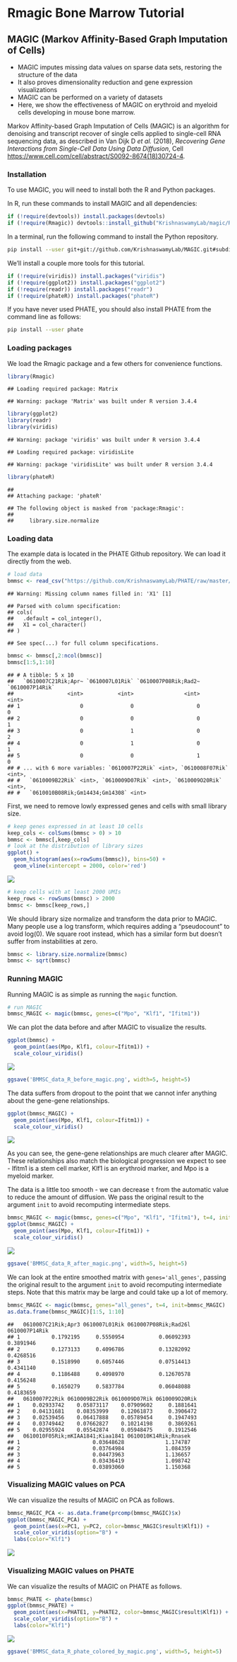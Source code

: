 Rmagic Bone Marrow Tutorial
================

<!-- README.md is generated from README.Rmd. Please edit that file -->

## MAGIC (Markov Affinity-Based Graph Imputation of Cells)

  - MAGIC imputes missing data values on sparse data sets, restoring the
    structure of the data
  - It also proves dimensionality reduction and gene expression
    visualizations
  - MAGIC can be performed on a variety of datasets
  - Here, we show the effectiveness of MAGIC on erythroid and myeloid
    cells developing in mouse bone marrow.

Markov Affinity-based Graph Imputation of Cells (MAGIC) is an algorithm
for denoising and transcript recover of single cells applied to
single-cell RNA sequencing data, as described in Van Dijk D *et al.*
(2018), *Recovering Gene Interactions from Single-Cell Data Using Data
Diffusion*, Cell
<https://www.cell.com/cell/abstract/S0092-8674(18)30724-4>.

### Installation

To use MAGIC, you will need to install both the R and Python packages.

In R, run these commands to install MAGIC and all dependencies:

``` r
if (!require(devtools)) install.packages(devtools)
if (!require(Rmagic)) devtools::install_github("KrishnaswamyLab/magic/R")
```

In a terminal, run the following command to install the Python
repository.

``` bash
pip install --user git+git://github.com/KrishnaswamyLab/MAGIC.git#subdirectory=python
```

We’ll install a couple more tools for this tutorial.

``` r
if (!require(viridis)) install.packages("viridis")
if (!require(ggplot2)) install.packages("ggplot2")
if (!require(readr)) install.packages("readr")
if (!require(phateR)) install.packages("phateR")
```

If you have never used PHATE, you should also install PHATE from the
command line as follows:

``` bash
pip install --user phate
```

### Loading packages

We load the Rmagic package and a few others for convenience functions.

``` r
library(Rmagic)
```

    ## Loading required package: Matrix

    ## Warning: package 'Matrix' was built under R version 3.4.4

``` r
library(ggplot2)
library(readr)
library(viridis)
```

    ## Warning: package 'viridis' was built under R version 3.4.4

    ## Loading required package: viridisLite

    ## Warning: package 'viridisLite' was built under R version 3.4.4

``` r
library(phateR)
```

    ## 
    ## Attaching package: 'phateR'

    ## The following object is masked from 'package:Rmagic':
    ## 
    ##     library.size.normalize

### Loading data

The example data is located in the PHATE Github repository. We can load
it directly from the web.

``` r
# load data
bmmsc <- read_csv("https://github.com/KrishnaswamyLab/PHATE/raw/master/data/BMMC_myeloid.csv.gz")
```

    ## Warning: Missing column names filled in: 'X1' [1]

    ## Parsed with column specification:
    ## cols(
    ##   .default = col_integer(),
    ##   X1 = col_character()
    ## )

    ## See spec(...) for full column specifications.

``` r
bmmsc <- bmmsc[,2:ncol(bmmsc)]
bmmsc[1:5,1:10]
```

    ## # A tibble: 5 x 10
    ##   `0610007C21Rik;Apr~ `0610007L01Rik` `0610007P08Rik;Rad2~ `0610007P14Rik`
    ##                 <int>           <int>                <int>           <int>
    ## 1                   0               0                    0               0
    ## 2                   0               0                    0               1
    ## 3                   0               1                    0               2
    ## 4                   0               1                    0               1
    ## 5                   0               0                    1               0
    ## # ... with 6 more variables: `0610007P22Rik` <int>, `0610008F07Rik` <int>,
    ## #   `0610009B22Rik` <int>, `0610009D07Rik` <int>, `0610009O20Rik` <int>,
    ## #   `0610010B08Rik;Gm14434;Gm14308` <int>

First, we need to remove lowly expressed genes and cells with small
library size.

``` r
# keep genes expressed in at least 10 cells
keep_cols <- colSums(bmmsc > 0) > 10
bmmsc <- bmmsc[,keep_cols]
# look at the distribution of library sizes
ggplot() +
  geom_histogram(aes(x=rowSums(bmmsc)), bins=50) +
  geom_vline(xintercept = 2000, color='red')
```

![](bonemarrow_tutorial_files/figure-gfm/unnamed-chunk-1-1.png)<!-- -->

``` r
# keep cells with at least 2000 UMIs
keep_rows <- rowSums(bmmsc) > 2000
bmmsc <- bmmsc[keep_rows,]
```

We should library size normalize and transform the data prior to MAGIC.
Many people use a log transform, which requires adding a “pseudocount”
to avoid log(0). We square root instead, which has a similar form but
doesn’t suffer from instabilities at zero.

``` r
bmmsc <- library.size.normalize(bmmsc)
bmmsc <- sqrt(bmmsc)
```

### Running MAGIC

Running MAGIC is as simple as running the `magic` function.

``` r
# run MAGIC
bmmsc_MAGIC <- magic(bmmsc, genes=c("Mpo", "Klf1", "Ifitm1"))
```

We can plot the data before and after MAGIC to visualize the results.

``` r
ggplot(bmmsc) +
  geom_point(aes(Mpo, Klf1, colour=Ifitm1)) + 
  scale_colour_viridis()
```

![](bonemarrow_tutorial_files/figure-gfm/plot_raw-1.png)<!-- -->

``` r
ggsave('BMMSC_data_R_before_magic.png', width=5, height=5)
```

The data suffers from dropout to the point that we cannot infer anything
about the gene-gene relationships.

``` r
ggplot(bmmsc_MAGIC) +
  geom_point(aes(Mpo, Klf1, colour=Ifitm1)) + 
  scale_colour_viridis()
```

![](bonemarrow_tutorial_files/figure-gfm/plot_magic-1.png)<!-- -->

As you can see, the gene-gene relationships are much clearer after
MAGIC. These relationships also match the biological progression we
expect to see - Ifitm1 is a stem cell marker, Klf1 is an erythroid
marker, and Mpo is a myeloid marker.

The data is a little too smooth - we can decrease `t` from the automatic
value to reduce the amount of diffusion. We pass the original result to
the argument `init` to avoid recomputing intermediate
steps.

``` r
bmmsc_MAGIC <- magic(bmmsc, genes=c("Mpo", "Klf1", "Ifitm1"), t=4, init=bmmsc_MAGIC)
ggplot(bmmsc_MAGIC) +
  geom_point(aes(Mpo, Klf1, colour=Ifitm1)) + 
  scale_colour_viridis()
```

![](bonemarrow_tutorial_files/figure-gfm/unnamed-chunk-3-1.png)<!-- -->

``` r
ggsave('BMMSC_data_R_after_magic.png', width=5, height=5)
```

We can look at the entire smoothed matrix with `genes='all_genes'`,
passing the original result to the argument `init` to avoid recomputing
intermediate steps. Note that this matrix may be large and could take up
a lot of memory.

``` r
bmmsc_MAGIC <- magic(bmmsc, genes="all_genes", t=4, init=bmmsc_MAGIC)
as.data.frame(bmmsc_MAGIC)[1:5, 1:10]
```

    ##   0610007C21Rik;Apr3 0610007L01Rik 0610007P08Rik;Rad26l 0610007P14Rik
    ## 1          0.1792195     0.5550954           0.06092393     0.3891946
    ## 2          0.1273133     0.4096786           0.13282092     0.4268516
    ## 3          0.1518990     0.6057446           0.07514413     0.4341140
    ## 4          0.1186488     0.4098970           0.12670578     0.4156248
    ## 5          0.1650279     0.5837784           0.06048088     0.4183659
    ##   0610007P22Rik 0610009B22Rik 0610009D07Rik 0610009O20Rik
    ## 1    0.02933742    0.05873117    0.07909602     0.1881641
    ## 2    0.04131681    0.08353999    0.12061873     0.3906472
    ## 3    0.02539456    0.06417888    0.05789454     0.1947493
    ## 4    0.03749442    0.07662827    0.10214198     0.3869261
    ## 5    0.02955924    0.05542874    0.05948475     0.1912546
    ##   0610010F05Rik;mKIAA1841;Kiaa1841 0610010K14Rik;Rnasek
    ## 1                       0.03648628             1.174787
    ## 2                       0.03764984             1.084359
    ## 3                       0.04473963             1.136657
    ## 4                       0.03436419             1.098742
    ## 5                       0.03893060             1.150368

### Visualizing MAGIC values on PCA

We can visualize the results of MAGIC on PCA as follows.

``` r
bmmsc_MAGIC_PCA <- as.data.frame(prcomp(bmmsc_MAGIC)$x)
ggplot(bmmsc_MAGIC_PCA) +
  geom_point(aes(x=PC1, y=PC2, color=bmmsc_MAGIC$result$Klf1)) +
  scale_color_viridis(option="B") +
  labs(color="Klf1")
```

![](bonemarrow_tutorial_files/figure-gfm/run_pca-1.png)<!-- -->

### Visualizing MAGIC values on PHATE

We can visualize the results of MAGIC on PHATE as follows.

``` r
bmmsc_PHATE <- phate(bmmsc)
ggplot(bmmsc_PHATE) +
  geom_point(aes(x=PHATE1, y=PHATE2, color=bmmsc_MAGIC$result$Klf1)) +
  scale_color_viridis(option="B") +
  labs(color="Klf1")
```

![](bonemarrow_tutorial_files/figure-gfm/run_phate-1.png)<!-- -->

``` r
ggsave('BMMSC_data_R_phate_colored_by_magic.png', width=5, height=5)
```
